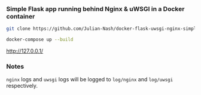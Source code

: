 ### Simple Flask app running behind Nginx & uWSGI in a Docker container

```sh
git clone https://github.com/Julian-Nash/docker-flask-uwsgi-nginx-simple.git
```

```sh
docker-compose up --build
```

http://127.0.0.1/

### Notes

`nginx` logs and `uwsgi` logs will be logged to `log/nginx` and `log/uwsgi` respectively.